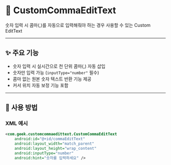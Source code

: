 # 📱 CustomCommaEditText

숫자 입력 시 콤마(,)를 자동으로 입력해줘야 하는 경우 사용할 수 있는 Custom EditText

---

## ✨ 주요 기능

- 숫자 입력 시 실시간으로 천 단위 콤마(,) 자동 삽입
- 숫자만 입력 가능 (`inputType="number"` 필수)
- 콤마 없는 원본 숫자 텍스트 반환 기능 제공
- 커서 위치 자동 보정 기능 포함

---

## 📌 사용 방법

### XML 예시
```xml
<com.geek.customcommaedittext.CustomCommaEditText
    android:id="@+id/commaEditText"
    android:layout_width="match_parent"
    android:layout_height="wrap_content"
    android:inputType="number"
    android:hint="숫자를 입력하세요" />
